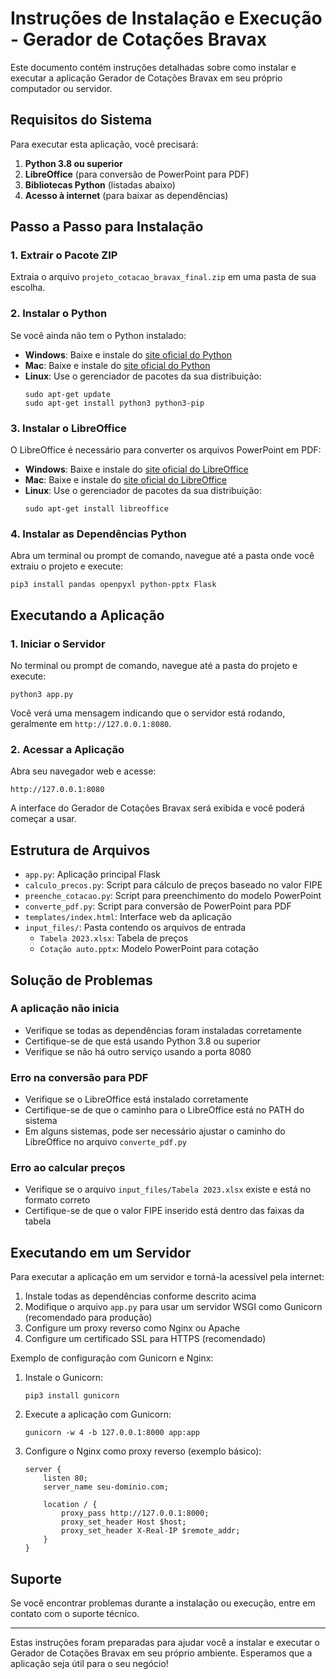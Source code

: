 # Instruções de Instalação e Execução - Gerador de Cotações Bravax

Este documento contém instruções detalhadas sobre como instalar e executar a aplicação Gerador de Cotações Bravax em seu próprio computador ou servidor.

## Requisitos do Sistema

Para executar esta aplicação, você precisará:

1. **Python 3.8 ou superior**
2. **LibreOffice** (para conversão de PowerPoint para PDF)
3. **Bibliotecas Python** (listadas abaixo)
4. **Acesso à internet** (para baixar as dependências)

## Passo a Passo para Instalação

### 1. Extrair o Pacote ZIP

Extraia o arquivo `projeto_cotacao_bravax_final.zip` em uma pasta de sua escolha.

### 2. Instalar o Python

Se você ainda não tem o Python instalado:

- **Windows**: Baixe e instale do [site oficial do Python](https://www.python.org/downloads/windows/)
- **Mac**: Baixe e instale do [site oficial do Python](https://www.python.org/downloads/mac-osx/)
- **Linux**: Use o gerenciador de pacotes da sua distribuição:
  ```
  sudo apt-get update
  sudo apt-get install python3 python3-pip
  ```

### 3. Instalar o LibreOffice

O LibreOffice é necessário para converter os arquivos PowerPoint em PDF:

- **Windows**: Baixe e instale do [site oficial do LibreOffice](https://www.libreoffice.org/download/download/)
- **Mac**: Baixe e instale do [site oficial do LibreOffice](https://www.libreoffice.org/download/download/)
- **Linux**: Use o gerenciador de pacotes da sua distribuição:
  ```
  sudo apt-get install libreoffice
  ```

### 4. Instalar as Dependências Python

Abra um terminal ou prompt de comando, navegue até a pasta onde você extraiu o projeto e execute:

```
pip3 install pandas openpyxl python-pptx Flask
```

## Executando a Aplicação

### 1. Iniciar o Servidor

No terminal ou prompt de comando, navegue até a pasta do projeto e execute:

```
python3 app.py
```

Você verá uma mensagem indicando que o servidor está rodando, geralmente em `http://127.0.0.1:8080`.

### 2. Acessar a Aplicação

Abra seu navegador web e acesse:

```
http://127.0.0.1:8080
```

A interface do Gerador de Cotações Bravax será exibida e você poderá começar a usar.

## Estrutura de Arquivos

- `app.py`: Aplicação principal Flask
- `calculo_precos.py`: Script para cálculo de preços baseado no valor FIPE
- `preenche_cotacao.py`: Script para preenchimento do modelo PowerPoint
- `converte_pdf.py`: Script para conversão de PowerPoint para PDF
- `templates/index.html`: Interface web da aplicação
- `input_files/`: Pasta contendo os arquivos de entrada
  - `Tabela 2023.xlsx`: Tabela de preços
  - `Cotação auto.pptx`: Modelo PowerPoint para cotação

## Solução de Problemas

### A aplicação não inicia

- Verifique se todas as dependências foram instaladas corretamente
- Certifique-se de que está usando Python 3.8 ou superior
- Verifique se não há outro serviço usando a porta 8080

### Erro na conversão para PDF

- Verifique se o LibreOffice está instalado corretamente
- Certifique-se de que o caminho para o LibreOffice está no PATH do sistema
- Em alguns sistemas, pode ser necessário ajustar o caminho do LibreOffice no arquivo `converte_pdf.py`

### Erro ao calcular preços

- Verifique se o arquivo `input_files/Tabela 2023.xlsx` existe e está no formato correto
- Certifique-se de que o valor FIPE inserido está dentro das faixas da tabela

## Executando em um Servidor

Para executar a aplicação em um servidor e torná-la acessível pela internet:

1. Instale todas as dependências conforme descrito acima
2. Modifique o arquivo `app.py` para usar um servidor WSGI como Gunicorn (recomendado para produção)
3. Configure um proxy reverso como Nginx ou Apache
4. Configure um certificado SSL para HTTPS (recomendado)

Exemplo de configuração com Gunicorn e Nginx:

1. Instale o Gunicorn:
   ```
   pip3 install gunicorn
   ```

2. Execute a aplicação com Gunicorn:
   ```
   gunicorn -w 4 -b 127.0.0.1:8000 app:app
   ```

3. Configure o Nginx como proxy reverso (exemplo básico):
   ```
   server {
       listen 80;
       server_name seu-dominio.com;

       location / {
           proxy_pass http://127.0.0.1:8000;
           proxy_set_header Host $host;
           proxy_set_header X-Real-IP $remote_addr;
       }
   }
   ```

## Suporte

Se você encontrar problemas durante a instalação ou execução, entre em contato com o suporte técnico.

---

Estas instruções foram preparadas para ajudar você a instalar e executar o Gerador de Cotações Bravax em seu próprio ambiente. Esperamos que a aplicação seja útil para o seu negócio!
